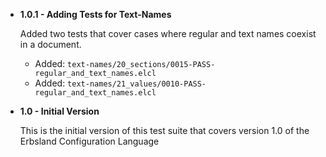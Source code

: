 
-   **1.0.1 - Adding Tests for Text-Names**

    Added two tests that cover cases where regular and text names coexist in a document. 

    -   Added: `text-names/20_sections/0015-PASS-regular_and_text_names.elcl`
    -   Added: `text-names/21_values/0010-PASS-regular_and_text_names.elcl`

-   **1.0 - Initial Version**
    
    This is the initial version of this test suite that covers version 1.0 of the Erbsland Configuration Language

